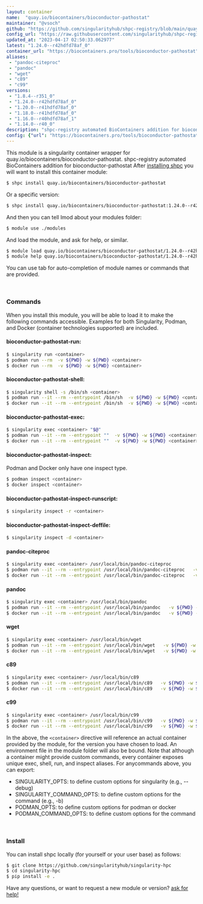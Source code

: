 ```yaml
---
layout: container
name:  "quay.io/biocontainers/bioconductor-pathostat"
maintainer: "@vsoch"
github: "https://github.com/singularityhub/shpc-registry/blob/main/quay.io/biocontainers/bioconductor-pathostat/container.yaml"
config_url: "https://raw.githubusercontent.com/singularityhub/shpc-registry/main/quay.io/biocontainers/bioconductor-pathostat/container.yaml"
updated_at: "2023-04-17 02:50:33.062977"
latest: "1.24.0--r42hdfd78af_0"
container_url: "https://biocontainers.pro/tools/bioconductor-pathostat"
aliases:
 - "pandoc-citeproc"
 - "pandoc"
 - "wget"
 - "c89"
 - "c99"
versions:
 - "1.8.4--r351_0"
 - "1.24.0--r42hdfd78af_0"
 - "1.20.0--r41hdfd78af_0"
 - "1.18.0--r41hdfd78af_0"
 - "1.16.0--r40hdfd78af_1"
 - "1.14.0--r40_0"
description: "shpc-registry automated BioContainers addition for bioconductor-pathostat"
config: {"url": "https://biocontainers.pro/tools/bioconductor-pathostat", "maintainer": "@vsoch", "description": "shpc-registry automated BioContainers addition for bioconductor-pathostat", "latest": {"1.24.0--r42hdfd78af_0": "sha256:ab3781d112636ea98443df98e82fde894e568da6e7fa1ca5f592e01513a3ba90"}, "tags": {"1.8.4--r351_0": "sha256:347c81c309b1c6dabbb6f238c685d70fb2308ae015b11dc884c1d38496cb05c0", "1.24.0--r42hdfd78af_0": "sha256:ab3781d112636ea98443df98e82fde894e568da6e7fa1ca5f592e01513a3ba90", "1.20.0--r41hdfd78af_0": "sha256:8b837a2b3f55657817706a81c2a5ab599667a108d144a8a98e029bec5d41534c", "1.18.0--r41hdfd78af_0": "sha256:4b903af179df6950b5a306d37aaa3ab9b7c82981f5f08e299d5c4779958a1515", "1.16.0--r40hdfd78af_1": "sha256:8f0dc4ab22823c6941e73aab034301c8c551d72708402771b491b34ac81ba92c", "1.14.0--r40_0": "sha256:3356299f4acf52ca15947147f3df79d4242e609b2fbaedca4e3932a9ee0cbfde"}, "docker": "quay.io/biocontainers/bioconductor-pathostat", "aliases": {"pandoc-citeproc": "/usr/local/bin/pandoc-citeproc", "pandoc": "/usr/local/bin/pandoc", "wget": "/usr/local/bin/wget", "c89": "/usr/local/bin/c89", "c99": "/usr/local/bin/c99"}}
---
```


This module is a singularity container wrapper for quay.io/biocontainers/bioconductor-pathostat.
shpc-registry automated BioContainers addition for bioconductor-pathostat
After [installing shpc](#install) you will want to install this container module:


```bash
$ shpc install quay.io/biocontainers/bioconductor-pathostat
```

Or a specific version:

```bash
$ shpc install quay.io/biocontainers/bioconductor-pathostat:1.24.0--r42hdfd78af_0
```

And then you can tell lmod about your modules folder:

```bash
$ module use ./modules
```

And load the module, and ask for help, or similar.

```bash
$ module load quay.io/biocontainers/bioconductor-pathostat/1.24.0--r42hdfd78af_0
$ module help quay.io/biocontainers/bioconductor-pathostat/1.24.0--r42hdfd78af_0
```

You can use tab for auto-completion of module names or commands that are provided.

<br>

### Commands

When you install this module, you will be able to load it to make the following commands accessible.
Examples for both Singularity, Podman, and Docker (container technologies supported) are included.

#### bioconductor-pathostat-run:

```bash
$ singularity run <container>
$ podman run --rm  -v ${PWD} -w ${PWD} <container>
$ docker run --rm  -v ${PWD} -w ${PWD} <container>
```

#### bioconductor-pathostat-shell:

```bash
$ singularity shell -s /bin/sh <container>
$ podman run --it --rm --entrypoint /bin/sh  -v ${PWD} -w ${PWD} <container>
$ docker run --it --rm --entrypoint /bin/sh  -v ${PWD} -w ${PWD} <container>
```

#### bioconductor-pathostat-exec:

```bash
$ singularity exec <container> "$@"
$ podman run --it --rm --entrypoint ""  -v ${PWD} -w ${PWD} <container> "$@"
$ docker run --it --rm --entrypoint ""  -v ${PWD} -w ${PWD} <container> "$@"
```

#### bioconductor-pathostat-inspect:

Podman and Docker only have one inspect type.

```bash
$ podman inspect <container>
$ docker inspect <container>
```

#### bioconductor-pathostat-inspect-runscript:

```bash
$ singularity inspect -r <container>
```

#### bioconductor-pathostat-inspect-deffile:

```bash
$ singularity inspect -d <container>
```


#### pandoc-citeproc

```bash
$ singularity exec <container> /usr/local/bin/pandoc-citeproc
$ podman run --it --rm --entrypoint /usr/local/bin/pandoc-citeproc   -v ${PWD} -w ${PWD} <container> -c " $@"
$ docker run --it --rm --entrypoint /usr/local/bin/pandoc-citeproc   -v ${PWD} -w ${PWD} <container> -c " $@"
```


#### pandoc

```bash
$ singularity exec <container> /usr/local/bin/pandoc
$ podman run --it --rm --entrypoint /usr/local/bin/pandoc   -v ${PWD} -w ${PWD} <container> -c " $@"
$ docker run --it --rm --entrypoint /usr/local/bin/pandoc   -v ${PWD} -w ${PWD} <container> -c " $@"
```


#### wget

```bash
$ singularity exec <container> /usr/local/bin/wget
$ podman run --it --rm --entrypoint /usr/local/bin/wget   -v ${PWD} -w ${PWD} <container> -c " $@"
$ docker run --it --rm --entrypoint /usr/local/bin/wget   -v ${PWD} -w ${PWD} <container> -c " $@"
```


#### c89

```bash
$ singularity exec <container> /usr/local/bin/c89
$ podman run --it --rm --entrypoint /usr/local/bin/c89   -v ${PWD} -w ${PWD} <container> -c " $@"
$ docker run --it --rm --entrypoint /usr/local/bin/c89   -v ${PWD} -w ${PWD} <container> -c " $@"
```


#### c99

```bash
$ singularity exec <container> /usr/local/bin/c99
$ podman run --it --rm --entrypoint /usr/local/bin/c99   -v ${PWD} -w ${PWD} <container> -c " $@"
$ docker run --it --rm --entrypoint /usr/local/bin/c99   -v ${PWD} -w ${PWD} <container> -c " $@"
```



In the above, the `<container>` directive will reference an actual container provided
by the module, for the version you have chosen to load. An environment file in the
module folder will also be bound. Note that although a container
might provide custom commands, every container exposes unique exec, shell, run, and
inspect aliases. For anycommands above, you can export:

 - SINGULARITY_OPTS: to define custom options for singularity (e.g., --debug)
 - SINGULARITY_COMMAND_OPTS: to define custom options for the command (e.g., -b)
 - PODMAN_OPTS: to define custom options for podman or docker
 - PODMAN_COMMAND_OPTS: to define custom options for the command

<br>

### Install

You can install shpc locally (for yourself or your user base) as follows:

```bash
$ git clone https://github.com/singularityhub/singularity-hpc
$ cd singularity-hpc
$ pip install -e .
```

Have any questions, or want to request a new module or version? [ask for help!](https://github.com/singularityhub/singularity-hpc/issues)